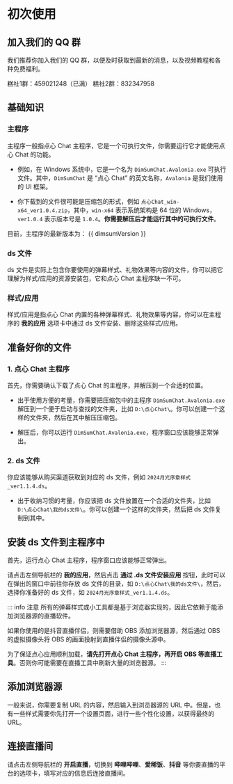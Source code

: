 # 初次使用

## 加入我们的 QQ 群

我们推荐你加入我们的 QQ 群，以便及时获取到最新的消息，以及视频教程和各种免费福利。

<div class="d-flex flex-column align-start ga-2">
  <v-btn variant="text" prepend-icon="mdi-qqchat" @click="openLink('https://qm.qq.com/q/5EdvAgUkHC')">
    <template v-slot:prepend>
      <v-icon color="#1472d0"></v-icon>
    </template>
    糕社1群：459021248（已满）
  </v-btn>
  <v-btn variant="text" prepend-icon="mdi-qqchat" @click="openLink('https://qm.qq.com/q/f2onlgoAuI')">
    <template v-slot:prepend>
      <v-icon color="#1472d0"></v-icon>
    </template>
    糕社2群：832347958
  </v-btn>
</div>


## 基础知识

### 主程序

主程序一般指点心 Chat 主程序，它是一个可执行文件，你需要运行它才能使用点心 Chat 的功能。

- 例如，在 Windows 系统中，它是一个名为 `DimSumChat.Avalonia.exe` 可执行文件。其中，`DimSumChat` 是 “点心 Chat” 的英文名称，`Avalonia` 是我们使用的 UI 框架。

- 你下载到的文件很可能是压缩包的形式，例如 `点心Chat_win-x64_ver1.0.4.zip`，其中，`win-x64` 表示系统架构是 64 位的 Windows，`ver1.0.4` 表示版本号是 `1.0.4`。**你需要解压后才能运行其中的可执行文件**。

<div v-if="dimsumVersion">
目前，主程序的最新版本为：
<v-chip color="primary" @click="openLink(dimsumDownloadUrl)">
  <v-icon icon="mdi-cloud-download" start></v-icon>
  {{ dimsumVersion }}
</v-chip>
</div>

### ds 文件

ds 文件是实际上包含你要使用的弹幕样式、礼物效果等内容的文件，你可以把它理解为样式/应用的资源安装包，它和点心 Chat 主程序缺一不可。

### 样式/应用

样式/应用是指点心 Chat 内置的各种弹幕样式、礼物效果等内容，你可以在主程序的 **我的应用** 选项卡中通过 ds 文件安装、删除这些样式/应用。

## 准备好你的文件

### 1. 点心 Chat 主程序

首先，你需要确认下载了点心 Chat 的主程序，并解压到一个合适的位置。

- 出于使用方便的考量，你需要把压缩包中的主程序 `DimSumChat.Avalonia.exe` 解压到一个便于启动与查找的文件夹，比如 `D:\点心Chat\`。你可以创建一个这样的文件夹，然后在其中解压压缩包。

- 解压后，你可以运行 `DimSumChat.Avalonia.exe`，程序窗口应该能够正常弹出。

### 2. ds 文件

你应该能够从购买渠道获取到对应的 ds 文件，例如 `2024月光序章样式_ver1.1.4.ds`。

- 出于收纳习惯的考量，你应该把 ds 文件放置在一个合适的文件夹，比如 `D:\点心Chat\我的ds文件\`。你可以创建一个这样的文件夹，然后把 ds 文件复制到其中。

## 安装 ds 文件到主程序中

首先，运行点心 Chat 主程序，程序窗口应该能够正常弹出。

请点击左侧导航栏的 **我的应用**，然后点击 **通过 .ds 文件安装应用** 按钮，此时可以在弹出的窗口中前往你存放 ds 文件的目录，如 `D:\点心Chat\我的ds文件\`，然后，选择你准备好的 ds 文件，如 `2024月光序章样式_ver1.1.4.ds`。

::: info 注意
所有的弹幕样式或小工具都是基于浏览器实现的，因此它依赖于能添加浏览器源的直播软件。

如果你使用的是抖音直播伴侣，则需要借助 OBS 添加浏览器源，然后通过 OBS 的虚拟摄像头将 OBS 的画面投射到直播伴侣的摄像头源中。

为了保证点心应用顺利加载，**请先打开点心 Chat 主程序，再开启 OBS 等直播工具**。否则你可能需要在直播工具中刷新大量的浏览器源。
:::

## 添加浏览器源

一般来说，你需要复制 URL 的内容，然后输入到浏览器源的 URL 中。但是，也有一些样式需要你先打开一个设置页面，进行一些个性化设置，以获得最终的 URL。

## 连接直播间

请点击左侧导航栏的 **开启直播**，切换到 **哔哩哔哩**、**爱稀饭**、**抖音** 等你要直播的平台的选项卡，填写对应的信息后连接直播间。

<script setup>
import { ref, onMounted } from 'vue';

function openLink(url) {
  window.open(url, '_blank');
}

const dimsumVersion = ref(undefined);
const dimsumDownloadUrl = ref(undefined);

onMounted(() => {
  fetch('https://dimsum-update.miego.live/api/v1/update.json')
   .then(response => response.json())
   .then(data => {
      dimsumVersion.value = data.version;
      dimsumDownloadUrl.value = data.downloadUrl;
    })
   .catch(error => {
      console.error(error);
    });
});
</script>